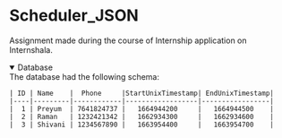 # Scheduler_JSON
Assignment made during the course of Internship application on Internshala.


<details open>
<summary>Database
</summary>
The database had the following schema:

```
| ID | Name    |  Phone     |StartUnixTimestamp| EndUnixTimestamp|
|----|---------|------------|------------------|-----------------|
|  1 | Preyum  | 7641824737 |   1664944200     |   1664944500    |
|  2 | Raman   | 1232421342 |   1662934300     |   1662934600    |
|  3 | Shivani | 1234567890 |   1663954400     |   1663954700    |

```
</detail>
